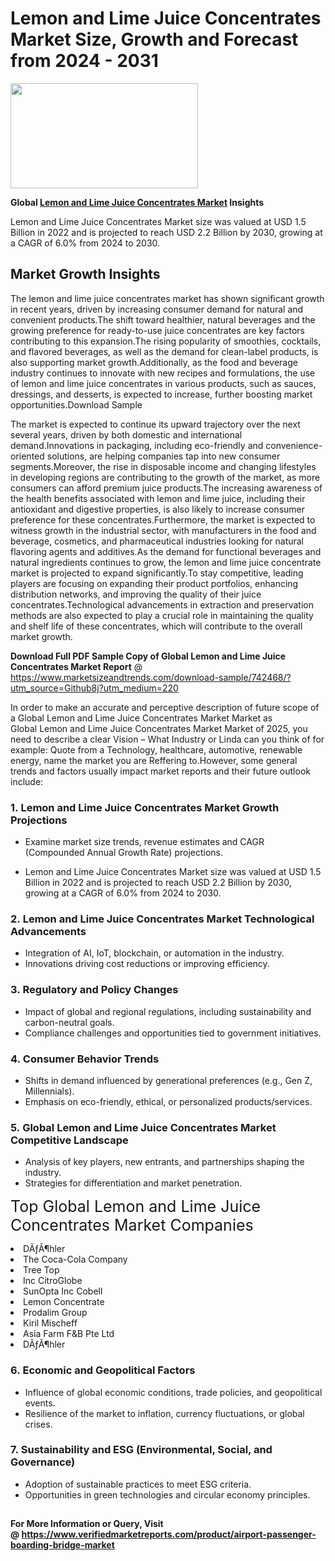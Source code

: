 <H1>Lemon and Lime Juice Concentrates Market Size, Growth and Forecast from 2024 - 2031</H1><img class="aligncenter size-medium wp-image-584254" src="https://thirdeyenews.in/wp-content/uploads/2024/09/Global-Market-Research-300x168.jpeg" alt="" width="300" height="168" /><p><strong>Global&nbsp;<a href="https://www.marketsizeandtrends.com/download-sample/742468/?utm_source=Github8j?utm_medium=220">Lemon and Lime Juice Concentrates Market</a> Insights</strong></p><p>Lemon and Lime Juice Concentrates Market size was valued at USD 1.5 Billion in 2022 and is projected to reach USD 2.2 Billion by 2030, growing at a CAGR of 6.0% from 2024 to 2030.</p><p><h2>Market Growth Insights</h2> The lemon and lime juice concentrates market has shown significant growth in recent years, driven by increasing consumer demand for natural and convenient products.The shift toward healthier, natural beverages and the growing preference for ready-to-use juice concentrates are key factors contributing to this expansion.The rising popularity of smoothies, cocktails, and flavored beverages, as well as the demand for clean-label products, is also supporting market growth.Additionally, as the food and beverage industry continues to innovate with new recipes and formulations, the use of lemon and lime juice concentrates in various products, such as sauces, dressings, and desserts, is expected to increase, further boosting market opportunities.Download Sample <p>The market is expected to continue its upward trajectory over the next several years, driven by both domestic and international demand.Innovations in packaging, including eco-friendly and convenience-oriented solutions, are helping companies tap into new consumer segments.Moreover, the rise in disposable income and changing lifestyles in developing regions are contributing to the growth of the market, as more consumers can afford premium juice products.The increasing awareness of the health benefits associated with lemon and lime juice, including their antioxidant and digestive properties, is also likely to increase consumer preference for these concentrates.Furthermore, the market is expected to witness growth in the industrial sector, with manufacturers in the food and beverage, cosmetics, and pharmaceutical industries looking for natural flavoring agents and additives.As the demand for functional beverages and natural ingredients continues to grow, the lemon and lime juice concentrate market is projected to expand significantly.To stay competitive, leading players are focusing on expanding their product portfolios, enhancing distribution networks, and improving the quality of their juice concentrates.Technological advancements in extraction and preservation methods are also expected to play a crucial role in maintaining the quality and shelf life of these concentrates, which will contribute to the overall market growth.</p> </p><p><span class=""><strong>Download Full PDF Sample Copy of Global Lemon and Lime Juice Concentrates Market Report</strong> @ <a href="https://www.marketsizeandtrends.com/download-sample/742468/?utm_source=Github8j?utm_medium=220" target="_blank">https://www.marketsizeandtrends.com/download-sample/742468/?utm_source=Github8j?utm_medium=220</a></span></p><p>In order to make an accurate and perceptive description of future scope of a Global&nbsp;Lemon and Lime Juice Concentrates Market Market as Global&nbsp;Lemon and Lime Juice Concentrates Market Market of 2025, you need to describe a clear Vision &ndash; What Industry or Linda can you think of for example: Quote from a Technology, healthcare, automotive, renewable energy, name the market you are Reffering to.However, some general trends and factors usually impact market reports and their future outlook include:</p><h3>1.&nbsp;<strong>Lemon and Lime Juice Concentrates Market Growth Projections</strong></h3><ul><li>Examine market size trends, revenue estimates and CAGR (Compounded Annual Growth Rate) projections.</li><li><p>Lemon and Lime Juice Concentrates Market size was valued at USD 1.5 Billion in 2022 and is projected to reach USD 2.2 Billion by 2030, growing at a CAGR of 6.0% from 2024 to 2030.</p></li></ul><h3>2.&nbsp;<strong>Lemon and Lime Juice Concentrates Market Technological Advancements</strong></h3><ul><li>Integration of AI, IoT, blockchain, or automation in the industry.</li><li>Innovations driving cost reductions or improving efficiency.</li></ul><h3>3.&nbsp;<strong>Regulatory and Policy Changes</strong></h3><ul><li>Impact of global and regional regulations, including sustainability and carbon-neutral goals.</li><li>Compliance challenges and opportunities tied to government initiatives.</li></ul><h3>4.&nbsp;<strong>Consumer Behavior Trends</strong></h3><ul><li>Shifts in demand influenced by generational preferences (e.g., Gen Z, Millennials).</li><li>Emphasis on eco-friendly, ethical, or personalized products/services.</li></ul><h3>5.&nbsp;<strong>Global Lemon and Lime Juice Concentrates Market Competitive Landscape</strong></h3><ul><li>Analysis of key players, new entrants, and partnerships shaping the industry.</li><li>Strategies for differentiation and market penetration.</li></ul><p data-pm-slice="1 1 []"><span style="color: inherit; font-family: inherit; font-size: 25px;">Top Global Lemon and Lime Juice Concentrates Market Companies</span></p><div class="" data-test-id=""><p><li>DÃƒÂ¶hler</li><li> The Coca-Cola Company</li><li> Tree Top</li><li> Inc CitroGlobe</li><li> SunOpta Inc Cobell</li><li> Lemon Concentrate</li><li> Prodalim Group</li><li> Kiril Mischeff</li><li> Asia Farm F&B Pte Ltd</li><li> DÃƒÂ¶hler</li></p></div><h3>6.&nbsp;<strong>Economic and Geopolitical Factors</strong></h3><ul><li>Influence of global economic conditions, trade policies, and geopolitical events.</li><li>Resilience of the market to inflation, currency fluctuations, or global crises.</li></ul><h3>7.&nbsp;<strong>Sustainability and ESG (Environmental, Social, and Governance)</strong></h3><ul><li>Adoption of sustainable practices to meet ESG criteria.</li><li>Opportunities in green technologies and circular economy principles.</li></ul><h2><strong style="font-size: 14px;">For More Information or Query, Visit @&nbsp;</strong><a style="background-color: #ffffff; font-size: 14px;" href="https://www.marketsizeandtrends.com/report/lemon-and-lime-juice-concentrates-market/" target="_blank">https://www.verifiedmarketreports.com/product/airport-passenger-boarding-bridge-market</a></h2>